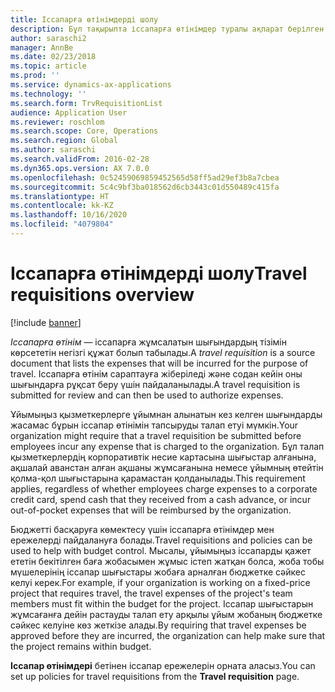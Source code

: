 ```yaml
---
title: Іссапарға өтінімдерді шолу
description: Бұл тақырыпта іссапарға өтінімдер туралы ақпарат берілген. Іссапарға өтінім құжаттарында іссапарға жұмсалатын шығындар көрсетілген.
author: saraschi2
manager: AnnBe
ms.date: 02/23/2018
ms.topic: article
ms.prod: ''
ms.service: dynamics-ax-applications
ms.technology: ''
ms.search.form: TrvRequisitionList
audience: Application User
ms.reviewer: roschlom
ms.search.scope: Core, Operations
ms.search.region: Global
ms.author: saraschi
ms.search.validFrom: 2016-02-28
ms.dyn365.ops.version: AX 7.0.0
ms.openlocfilehash: 0c52459069859452565d58ff5ad29ef3b8a7cbea
ms.sourcegitcommit: 5c4c9bf3ba018562d6cb3443c01d550489c415fa
ms.translationtype: HT
ms.contentlocale: kk-KZ
ms.lasthandoff: 10/16/2020
ms.locfileid: "4079804"
---
```

# <a name="travel-requisitions-overview"></a><span data-ttu-id="f06e2-104">Іссапарға өтінімдерді шолу</span><span class="sxs-lookup"><span data-stu-id="f06e2-104">Travel requisitions overview</span></span>

[!include [banner](../includes/banner.md)]

<span data-ttu-id="f06e2-105">*Іссапарға өтінім* — іссапарға жұмсалатын шығындардың тізімін көрсететін негізгі құжат болып табылады.</span><span class="sxs-lookup"><span data-stu-id="f06e2-105">A *travel requisition* is a source document that lists the expenses that will be incurred for the purpose of travel.</span></span> <span data-ttu-id="f06e2-106">Іссапарға өтінім сараптауға жіберіледі және содан кейін оны шығындарға рұқсат беру үшін пайдаланылады.</span><span class="sxs-lookup"><span data-stu-id="f06e2-106">A travel requisition is submitted for review and can then be used to authorize expenses.</span></span>

<span data-ttu-id="f06e2-107">Ұйымыңыз қызметкерлерге ұйымнан алынатын кез келген шығындарды жасамас бұрын іссапар өтінімін тапсыруды талап етуі мүмкін.</span><span class="sxs-lookup"><span data-stu-id="f06e2-107">Your organization might require that a travel requisition be submitted before employees incur any expense that is charged to the organization.</span></span> <span data-ttu-id="f06e2-108">Бұл талап қызметкерлердің корпоративтік несие картасына шығыстар алғанына, ақшалай аванстан алған ақшаны жұмсағанына немесе ұйымның өтейтін қолма-қол шығыстарына қарамастан қолданылады.</span><span class="sxs-lookup"><span data-stu-id="f06e2-108">This requirement applies, regardless of whether employees charge expenses to a corporate credit card, spend cash that they received from a cash advance, or incur out-of-pocket expenses that will be reimbursed by the organization.</span></span>

<span data-ttu-id="f06e2-109">Бюджетті басқаруға көмектесу үшін іссапарға өтінімдер мен ережелерді пайдалануға болады.</span><span class="sxs-lookup"><span data-stu-id="f06e2-109">Travel requisitions and policies can be used to help with budget control.</span></span> <span data-ttu-id="f06e2-110">Мысалы, ұйымыңыз іссапарды қажет ететін бекітілген баға жобасымен жұмыс істеп жатқан болса, жоба тобы мүшелерінің іссапар шығыстары жобаға арналған бюджетке сәйкес келуі керек.</span><span class="sxs-lookup"><span data-stu-id="f06e2-110">For example, if your organization is working on a fixed-price project that requires travel, the travel expenses of the project's team members must fit within the budget for the project.</span></span> <span data-ttu-id="f06e2-111">Іссапар шығыстарын жұмсағанға дейін растауды талап ету арқылы ұйым жобаның бюджетке сәйкес келуіне көз жеткізе алады.</span><span class="sxs-lookup"><span data-stu-id="f06e2-111">By requiring that travel expenses be approved before they are incurred, the organization can help make sure that the project remains within budget.</span></span>

<span data-ttu-id="f06e2-112">**Іссапар өтінімдері** бетінен іссапар ережелерін орната аласыз.</span><span class="sxs-lookup"><span data-stu-id="f06e2-112">You can set up policies for travel requisitions from the **Travel requisition** page.</span></span>
